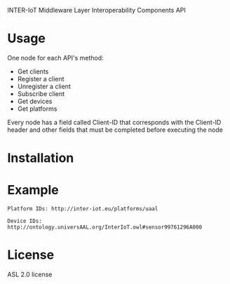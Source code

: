 INTER-IoT Middleware Layer Interoperability Components API 

# Usage

One node for each API's method:

* Get clients
* Register a client
* Unregister a client
* Subscribe client
* Get devices
* Get platforms

Every node has a field called Client-ID that corresponds with the Client-ID header and other fields that must be completed before executing the node


# Installation

# Example

    Platform IDs: http://inter-iot.eu/platforms/uaal
    
    Device IDs: http://ontology.universAAL.org/InterIoT.owl#sensor99761296A000

# License

ASL 2.0 license
